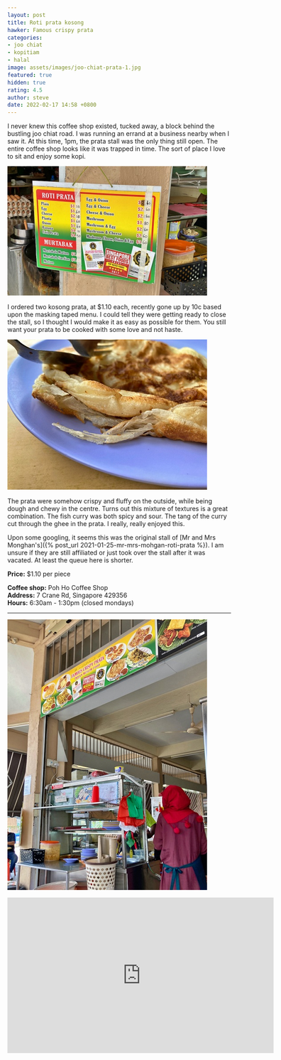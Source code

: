 ```yaml
---
layout: post
title: Roti prata kosong
hawker: Famous crispy prata
categories:
- joo chiat
- kopitiam
- halal
image: assets/images/joo-chiat-prata-1.jpg
featured: true
hidden: true
rating: 4.5
author: steve
date: 2022-02-17 14:58 +0800
---
```

I never knew this coffee shop existed, tucked away, a block behind the bustling joo chiat road. I was running an errand at a business nearby when I saw it. At this time, 1pm, the prata stall was the only thing still open. The entire coffee shop looks like it was trapped in time. The sort of place I love to sit and enjoy some kopi.

![Famous crispy prata menu](/assets/images/joo-chiat-prata-2.jpg "Famous crispy prata menu")

I ordered two kosong prata, at $1.10 each, recently gone up by 10c based upon the masking taped menu. I could tell they were getting ready to close the stall, so I thought I would make it as easy as possible for them. You still want your prata to be cooked with some love and not haste.

![Crispy prata](/assets/images/joo-chiat-prata-3.jpg "Crispy prata")

The prata were somehow crispy and fluffy on the outside, while being dough and chewy in the centre. Turns out this mixture of textures is a great combination. The fish curry was both spicy and sour. The tang of the curry cut through the ghee in the prata. I really, really enjoyed this.

Upon some googling, it seems this was the original stall of [Mr and Mrs Monghan's]({% post_url 2021-01-25-mr-mrs-mohgan-roti-prata %}). I am unsure if they are still affiliated or just took over the stall after it was vacated. At least the queue here is shorter.

**Price:** $1.10 per piece  

**Coffee shop:** Poh Ho Coffee Shop  
**Address:** 7 Crane Rd, Singapore 429356  
**Hours:** 6:30am - 1:30pm (closed mondays)  

***  

![Famous crispy prata stall](/assets/images/joo-chiat-prata-4.jpg "Famous crispy prata stall")

<iframe src="https://www.google.com/maps/embed?pb=!1m18!1m12!1m3!1d3988.7714040655273!2d103.8970444143937!3d1.3125822990426605!2m3!1f0!2f0!3f0!3m2!1i1024!2i768!4f13.1!3m3!1m2!1s0x31da18117a3c00b9%3A0xae9518c9761b2024!2sPoh%20Ho%20Restaurant!5e0!3m2!1sen!2ssg!4v1643969722271!5m2!1sen!2ssg" width="600" height="350" style="border:0;" allowfullscreen="" loading="lazy"></iframe>

